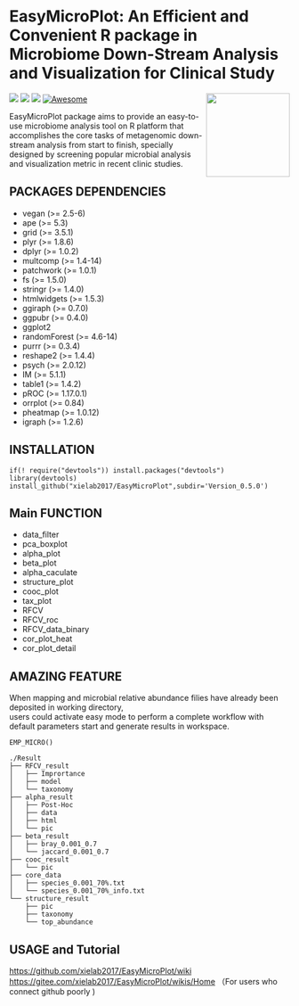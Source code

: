 # EasyMicroPlot: An Efficient and Convenient R package in Microbiome Down-Stream Analysis and Visualization for Clinical Study
<a href="https://github.com/xielab2017/EasyMicroPlot/wiki"><img src="https://i.loli.net/2021/10/20/u5UfFXvxNyQhWeg.png" width=150 align="right" ></a>
![](https://img.shields.io/badge/R%20language->=3.6-brightgreen.svg)
![](https://img.shields.io/badge/Mac%20OSX%20&%20Windows-Available-brightgreen.svg)
![](https://img.shields.io/badge/Release%20version-0.4.9.9-brightgreen.svg)
[![Awesome](https://cdn.rawgit.com/sindresorhus/awesome/d7305f38d29fed78fa85652e3a63e154dd8e8829/media/badge.svg)](https://github.com/xielab2017/EasyMicroPlot)

EasyMicroPlot package aims to provide an easy-to-use microbiome analysis tool on R platform that accomplishes the core tasks of metagenomic down-stream analysis from start to finish, specially designed by screening popular microbial analysis and visualization metric in recent clinic studies.


## PACKAGES DEPENDENCIES 
* vegan (>= 2.5-6)
* ape (>= 5.3) 
* grid (>= 3.5.1)
* plyr (>= 1.8.6)
* dplyr (>= 1.0.2)
* multcomp (>= 1.4-14)
* patchwork (>= 1.0.1)
* fs (>= 1.5.0)
* stringr (>= 1.4.0)
* htmlwidgets (>= 1.5.3)
* ggiraph (>= 0.7.0)
* ggpubr (>= 0.4.0)
* ggplot2
* randomForest (>= 4.6-14)
* purrr (>= 0.3.4)
* reshape2 (>= 1.4.4)
* psych (>= 2.0.12)
* IM (>= 5.1.1)
* table1 (>= 1.4.2)
* pROC (>= 1.17.0.1)
* orrplot (>= 0.84)
* pheatmap (>= 1.0.12)
* igraph (>= 1.2.6)

## INSTALLATION

	if(! require("devtools")) install.packages("devtools")
	library(devtools)
	install_github("xielab2017/EasyMicroPlot",subdir='Version_0.5.0')


				
## Main FUNCTION

* data_filter
* pca_boxplot
* alpha_plot
* beta_plot
* alpha_caculate
* structure_plot
* cooc_plot
* tax_plot
* RFCV
* RFCV_roc
* RFCV_data_binary
* cor_plot_heat
* cor_plot_detail


## AMAZING FEATURE
When mapping and microbial relative abundance  filies have already been deposited in working directory,           
users could activate easy mode to perform a complete workflow with default parameters start and generate results in workspace.
```
EMP_MICRO()
``` 

```  
./Result
├── RFCV_result
│   ├── Imprortance
│   ├── model
│   └── taxonomy
├── alpha_result
│   ├── Post-Hoc
│   ├── data
│   ├── html
│   └── pic
├── beta_result
│   ├── bray_0.001_0.7
│   └── jaccard_0.001_0.7
├── cooc_result
│   └── pic
├── core_data
│   ├── species_0.001_70%.txt
│   └── species_0.001_70%_info.txt
└── structure_result
    ├── pic
    ├── taxonomy
    └── top_abundance
```



## USAGE and Tutorial
https://github.com/xielab2017/EasyMicroPlot/wiki  
https://gitee.com/xielab2017/EasyMicroPlot/wikis/Home （For users who connect github poorly )
